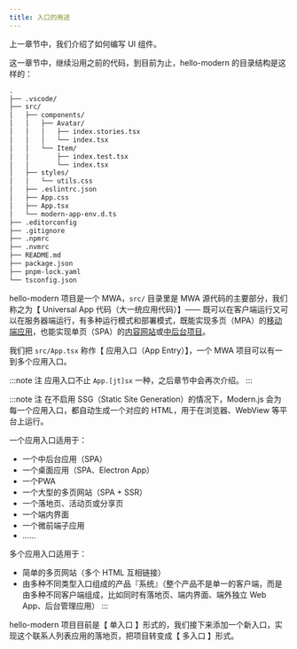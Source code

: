 ```yaml
---
title: 入口的用途​​​
---
```


上一章节中，我们介绍了如何编写 UI 组件。

这一章节中，继续沿用之前的代码，到目前为止，hello-modern 的目录结构是这样的：

```md
.
├── .vscode/
├── src/
│   ├── components/
│   │   ├── Avatar/
│   │   │   ├── index.stories.tsx
│   │   │   └── index.tsx
│   │   └── Item/
│   │       ├── index.test.tsx
│   │       └── index.tsx
│   ├── styles/
│   │   └── utils.css
│   ├── .eslintrc.json
│   ├── App.css
│   ├── App.tsx
│   └── modern-app-env.d.ts
├── .editorconfig
├── .gitignore
├── .npmrc
├── .nvmrc
├── README.md
├── package.json
├── pnpm-lock.yaml
└── tsconfig.json
```

hello-modern 项目是一个 MWA，`src/` 目录里是 MWA 源代码的主要部分，我们称之为【 Universal App 代码（大一统应用代码）】—— 既可以在客户端运行又可以在服务器端运行，有多种运行模式和部署模式，既能实现多页（MPA）的[移动端应用](/docs/start/mobile)，也能实现单页（SPA）的[内容网站](/docs/start/website)或[中后台项目](/docs/start/admin)。

我们把 `src/App.tsx` 称作【 应用入口（App Entry）】，一个 MWA 项目可以有一到多个应用入口。

:::note 注
应用入口不止 `App.[jt]sx` 一种，之后章节中会再次介绍。
:::

:::note 注
在不启用 SSG（Static Site Generation）的情况下，Modern.js 会为每一个应用入口，都自动生成一个对应的 HTML，用于在浏览器、WebView 等平台上运行。

一个应用入口适用于：

- 一个中后台应用（SPA）
- 一个桌面应用（SPA、Electron App）
- 一个PWA
- 一个大型的多页网站（SPA + SSR）
- 一个落地页、活动页或分享页
- 一个端内界面
- 一个微前端子应用
- ……

多个应用入口适用于：

- 简单的多页网站（多个 HTML 互相链接）
- 由多种不同类型入口组成的产品『系统』（整个产品不是单一的客户端，而是由多种不同客户端组成，比如同时有落地页、端内界面、端外独立 Web App、后台管理应用）
:::

hello-modern 项目目前是【 单入口 】形式的，我们接下来添加一个新入口，实现这个联系人列表应用的落地页，把项目转变成【 多入口 】形式。
